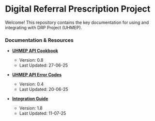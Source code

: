 # Digital Referral Prescription Project

Welcome! This repository contains the key documentation for using and integrating with DRP Project (UHMEP).

### Documentation & Resources

*   **[UHMEP API Cookbook](./UHMEP_API_cookbook.pdf)**
    *   Version: 0.8
    *   Last Updated: 27-06-25

*   **[UHMEP API Error Codes](./UHMEP_API_ErrorCodes.xlsx)**
    *   Version: 0.4
    *   Last Updated: 20-06-25

* **[Integration Guide](https://github.com/smals-belgium/shared-digital-referral-prescription/blob/master/UHMEP%20Integration%20guide%201.8.pdf)**
    *   Version: 1.8
    *   Last Updated: 11-07-25
